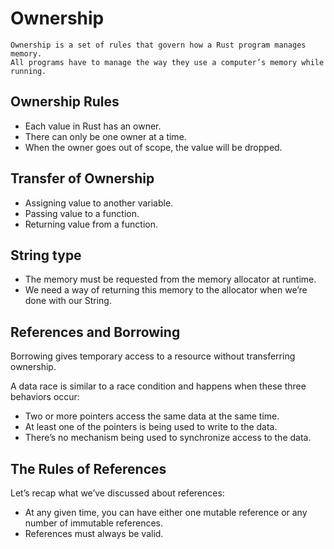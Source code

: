 # Ownership

    Ownership is a set of rules that govern how a Rust program manages memory. 
    All programs have to manage the way they use a computer’s memory while running.

## Ownership Rules

- Each value in Rust has an owner.
- There can only be one owner at a time.
- When the owner goes out of scope, the value will be dropped.

## Transfer of Ownership

- Assigning value to another variable.
- Passing value to a function.
- Returning value from a function.

## String type

- The memory must be requested from the memory allocator at runtime.
- We need a way of returning this memory to the allocator when we’re done with our String.

## References and Borrowing

Borrowing gives temporary access to a resource without transferring ownership.

A data race is similar to a race condition and happens when these three behaviors occur:

- Two or more pointers access the same data at the same time.
- At least one of the pointers is being used to write to the data.
- There’s no mechanism being used to synchronize access to the data.

## The Rules of References

Let’s recap what we’ve discussed about references:

- At any given time, you can have either one mutable reference or any number of immutable references.
- References must always be valid.